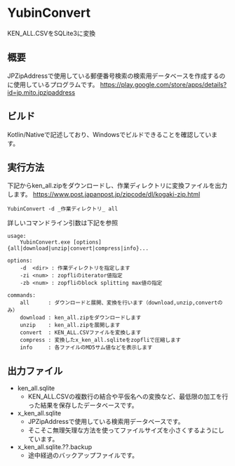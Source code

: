 # YubinConvert
KEN_ALL.CSVをSQLite3に変換

## 概要
JPZipAddressで使用している郵便番号検索の検索用データベースを作成するのに使用しているプログラムです。
https://play.google.com/store/apps/details?id=jp.mito.jpzipaddress

## ビルド
Kotlin/Nativeで記述しており、Windowsでビルドできることを確認しています。

## 実行方法
下記からken_all.zipをダウンロードし、作業ディレクトリに変換ファイルを出力します。
https://www.post.japanpost.jp/zipcode/dl/kogaki-zip.html
```
YubinConvert -d _作業ディレクトリ_ all
```
詳しいコマンドライン引数は下記を参照
```
usage:
    YubinConvert.exe [options] {all|download|unzip|convert|compress|info}...

options:
    -d  <dir> : 作業ディレクトリを指定します
    -zi <num> : zopfliのiterator値指定
    -zb <num> : zopfliのblock splitting max値の指定

commands:
    all      : ダウンロードと展開、変換を行います（download,unzip,convertのみ）
    download : ken_all.zipをダウンロードします
    unzip    : ken_all.zipを展開します
    convert  : KEN_ALL.CSVファイルを変換します
    compress : 変換したx_ken_all.sqliteをzopfliで圧縮します
    info     : 各ファイルのMD5サム値などを表示します
```

## 出力ファイル
- ken_all.sqlite
  - KEN_ALL.CSVの複数行の結合や平仮名への変換など、最低限の加工を行った結果を保存したデータベースです。
- x_ken_all.sqlite
  - JPZipAddressで使用している検索用データベースです。
  - そこそこ無理矢理な方法を使ってファイルサイズを小さくするようにしています。
- x_ken_all.sqlite.??.backup
  - 途中経過のバックアップファイルです。
